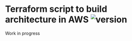 # Terraform script to build architecture in AWS ![version][version-badge]

[version-badge]: https://img.shields.io/badge/version-0.0.1-blue.svg

Work in progress
